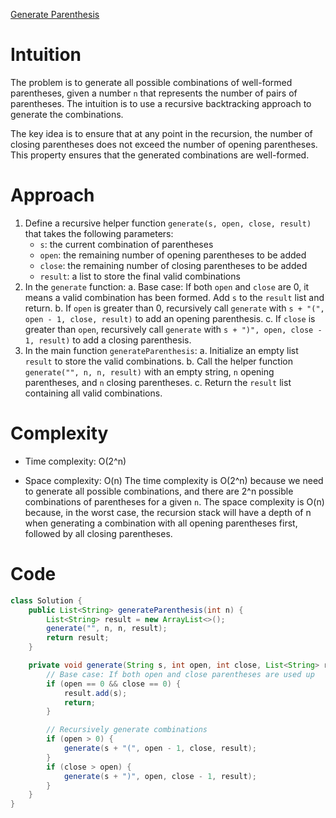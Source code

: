 [Generate Parenthesis](https://leetcode.com/problems/generate-parentheses/description/)

# Intuition
The problem is to generate all possible combinations of well-formed parentheses, given a number `n` that represents the number of pairs of parentheses. The intuition is to use a recursive backtracking approach to generate the combinations.

The key idea is to ensure that at any point in the recursion, the number of closing parentheses does not exceed the number of opening parentheses. This property ensures that the generated combinations are well-formed.

# Approach
1. Define a recursive helper function `generate(s, open, close, result)` that takes the following parameters:
   - `s`: the current combination of parentheses
   - `open`: the remaining number of opening parentheses to be added
   - `close`: the remaining number of closing parentheses to be added
   - `result`: a list to store the final valid combinations
2. In the `generate` function:
   a. Base case: If both `open` and `close` are 0, it means a valid combination has been formed. Add `s` to the `result` list and return.
   b. If `open` is greater than 0, recursively call `generate` with `s + "(", open - 1, close, result)` to add an opening parenthesis.
   c. If `close` is greater than `open`, recursively call `generate` with `s + ")", open, close - 1, result)` to add a closing parenthesis.
3. In the main function `generateParenthesis`:
   a. Initialize an empty list `result` to store the valid combinations.
   b. Call the helper function `generate("", n, n, result)` with an empty string, `n` opening parentheses, and `n` closing parentheses.
   c. Return the `result` list containing all valid combinations.

# Complexity
- Time complexity: O(2^n)
* Space complexity: O(n)
The time complexity is O(2^n) because we need to generate all possible combinations, and there are 2^n possible combinations of parentheses for a given `n`. The space complexity is O(n) because, in the worst case, the recursion stack will have a depth of n when generating a combination with all opening parentheses first, followed by all closing parentheses.

# Code
```java
class Solution {
    public List<String> generateParenthesis(int n) {
        List<String> result = new ArrayList<>();
        generate("", n, n, result);
        return result;
    }

    private void generate(String s, int open, int close, List<String> result) {
        // Base case: If both open and close parentheses are used up
        if (open == 0 && close == 0) {
            result.add(s);
            return;
        }

        // Recursively generate combinations
        if (open > 0) {
            generate(s + "(", open - 1, close, result);
        }
        if (close > open) {
            generate(s + ")", open, close - 1, result);
        }
    }
}
```